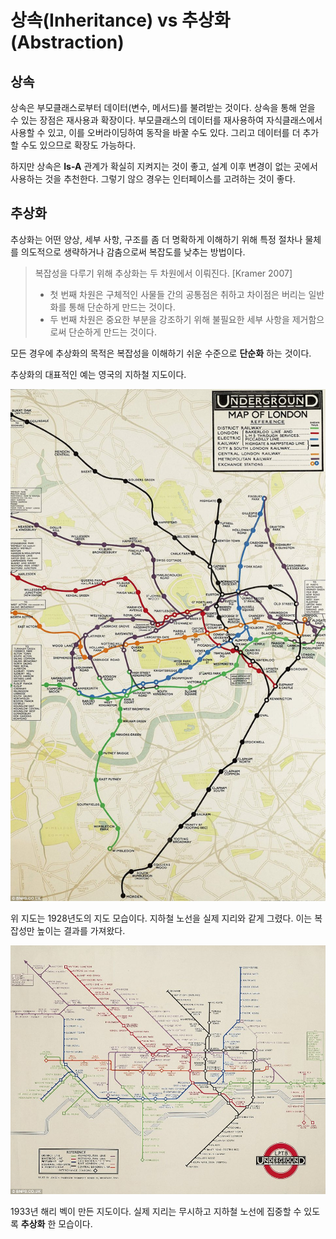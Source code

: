 # 상속(Inheritance) vs 추상화(Abstraction)
## 상속
상속은 부모클래스로부터 데이터(변수, 메서드)를 불려받는 것이다. 상속을 통해 얻을 수 있는 장점은 재사용과 확장이다. 부모클래스의 데이터를 재사용하여 자식클래스에서 사용할 수 있고, 이를 오버라이딩하여 동작을 바꿀 수도 있다. 그리고 데이터를 더 추가할 수도 있으므로 확장도 가능하다.

하지만 상속은 **Is-A** 관계가 확실히 지켜지는 것이 좋고, 설계 이후 변경이 없는 곳에서 사용하는 것을 추천한다. 그렇기 않으 경우는 인터페이스를 고려하는 것이 좋다.

## 추상화
추상화는 어떤 양상, 세부 사항, 구조를 좀 더 명확하게 이해하기 위해 특정 절차나 물체를 의도적으로 생략하거나 감춤으로써 복잡도를 낮추는 방법이다.

> 복잡성을 다루기 위해 추상화는 두 차원에서 이뤄진다. [Kramer 2007]
> - 첫 번째 차원은 구체적인 사물들 간의 공통점은 취하고 차이점은 버리는 일반화를 통해 단순하게 만드는 것이다.
> - 두 번째 차원은 중요한 부분을 강조하기 위해 불필요한 세부 사항을 제거함으로써 단순하게 만드는 것이다.

모든 경우에 추상화의 목적은 복잡성을 이해하기 쉬운 수준으로 **단순화** 하는 것이다.

추상화의 대표적인 예는 영국의 지하철 지도이다.

![1928_영국_지하철_지도](./images/1928_영국_지하철_지도.jpg)

위 지도는 1928년도의 지도 모습이다. 지하철 노선을 실제 지리와 같게 그렸다. 이는 복잡성만 높이는 결과를 가져왔다.

![1933_영국_지하철_지도](./images/1933_영국_지하철_지도.jpg)

1933년 해리 벡이 만든 지도이다. 실제 지리는 무시하고 지하철 노선에 집중할 수 있도록 **추상화** 한 모습이다.
